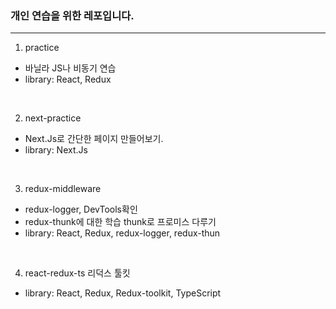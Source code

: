 ### 개인 연습을 위한 레포입니다.

---

1. practice

- 바닐라 JS나 비동기 연습
- library: React, Redux

<br/>

2. next-practice

- Next.Js로 간단한 페이지 만들어보기.
- library: Next.Js

<br/>

3. redux-middleware 

 - redux-logger, DevTools확인
 - redux-thunk에 대한 학습 thunk로 프로미스 다루기
 - library: React, Redux, redux-logger, redux-thun

<br/>

4. react-redux-ts
    리덕스 툴킷 
 - library: React, Redux, Redux-toolkit, TypeScript